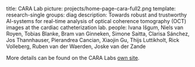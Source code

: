title: CARA Lab
picture: projects/home-page-cara-full2.png
template: research-single
groups: diag
description: Towards robust and trustworthy AI-systems for real-time analysis of optical coherence tomography (OCT) images at the cardiac catheterization lab.
people: Ivana Išgum, Niels van Royen, Tobias Blanke, Bram van Ginneken, Simone Saitta, Clarisa Sánchez, Jos Thannhauser, Pierandrea Cancian, Xiaojin Gu, Thijs Luttikholt, Rick Volleberg, Ruben van der Waerden, Joske van der Zande

More details can be found on the CARA Labs [own site]( https://www.cara-ai-lab.nl/).
